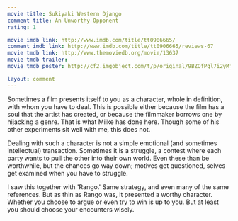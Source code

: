 ```yaml
---
movie title: Sukiyaki Western Django
comment title: An Unworthy Opponent
rating: 1

movie imdb link: http://www.imdb.com/title/tt0906665/
comment imdb link: http://www.imdb.com/title/tt0906665/reviews-67
movie tmdb link: http://www.themoviedb.org/movie/13637
movie tmdb trailer: 
movie tmdb poster: http://cf2.imgobject.com/t/p/original/9BZOfPql7i2yMj3fatJB85M0G3c.jpg

layout: comment
---
```


Sometimes a film presents itself to you as a character, whole in definition, with whom you have to deal. This is possible either because the film has a soul that the artist has created, or because the filmmaker borrows one by hijacking a genre. That is what Miike has done here. Though some of his other experiments sit well with me, this does not.

Dealing with such a character is not a simple emotional (and sometimes intellectual) transaction. Sometimes it is a struggle, a contest where each party wants to pull the other into their own world. Even these than be worthwhile, but the chances go way down; motives get questioned, selves get examined when you have to struggle.

I saw this together with 'Rango.' Same strategy, and even many of the same references. But as thin as Rango was, it presented a worthy character. Whether you choose to argue or even try to win is up to you. But at least you should choose your encounters wisely.